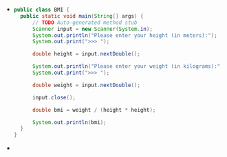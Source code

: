 - ```java
  public class BMI {
  	public static void main(String[] args) {
  		// TODO Auto-generated method stub
  		Scanner input = new Scanner(System.in);
  		System.out.println("Please enter your height (in meters):");
  		System.out.print(">>> ");
  
  		double height = input.nextDouble();
  
  		System.out.println("Please enter your weight (in kilograms):");
  		System.out.print(">>> ");
  
  		double weight = input.nextDouble();
  
  		input.close();
  
  		double bmi = weight / (height * height);
  
  		System.out.println(bmi);
  	}
  }
  ```
-
